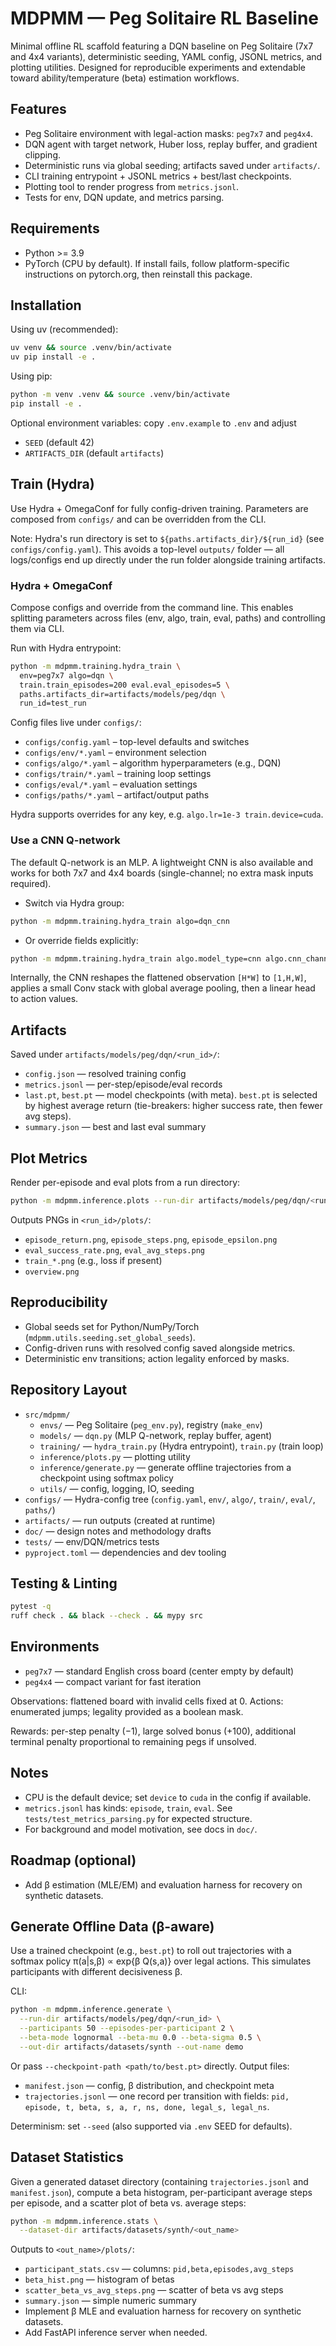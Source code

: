 # MDPMM — Peg Solitaire RL Baseline

Minimal offline RL scaffold featuring a DQN baseline on Peg Solitaire (7x7 and 4x4 variants), deterministic seeding, YAML config, JSONL metrics, and plotting utilities. Designed for reproducible experiments and extendable toward ability/temperature (beta) estimation workflows.

## Features
- Peg Solitaire environment with legal-action masks: `peg7x7` and `peg4x4`.
- DQN agent with target network, Huber loss, replay buffer, and gradient clipping.
- Deterministic runs via global seeding; artifacts saved under `artifacts/`.
- CLI training entrypoint + JSONL metrics + best/last checkpoints.
- Plotting tool to render progress from `metrics.jsonl`.
- Tests for env, DQN update, and metrics parsing.

## Requirements
- Python >= 3.9
- PyTorch (CPU by default). If install fails, follow platform-specific instructions on pytorch.org, then reinstall this package.

## Installation
Using uv (recommended):

```bash
uv venv && source .venv/bin/activate
uv pip install -e .
```

Using pip:

```bash
python -m venv .venv && source .venv/bin/activate
pip install -e .
```

Optional environment variables: copy `.env.example` to `.env` and adjust

- `SEED` (default 42)
- `ARTIFACTS_DIR` (default `artifacts`)

## Train (Hydra)

Use Hydra + OmegaConf for fully config-driven training. Parameters are composed from `configs/` and can be overridden from the CLI.

Note: Hydra's run directory is set to `${paths.artifacts_dir}/${run_id}` (see `configs/config.yaml`).
This avoids a top-level `outputs/` folder — all logs/configs end up directly under the run folder alongside training artifacts.

### Hydra + OmegaConf

Compose configs and override from the command line. This enables splitting parameters across files (env, algo, train, eval, paths) and controlling them via CLI.

Run with Hydra entrypoint:

```bash
python -m mdpmm.training.hydra_train \
  env=peg7x7 algo=dqn \
  train.train_episodes=200 eval.eval_episodes=5 \
  paths.artifacts_dir=artifacts/models/peg/dqn \
  run_id=test_run
```

Config files live under `configs/`:

- `configs/config.yaml` – top-level defaults and switches
- `configs/env/*.yaml` – environment selection
- `configs/algo/*.yaml` – algorithm hyperparameters (e.g., DQN)
- `configs/train/*.yaml` – training loop settings
- `configs/eval/*.yaml` – evaluation settings
- `configs/paths/*.yaml` – artifact/output paths

Hydra supports overrides for any key, e.g. `algo.lr=1e-3 train.device=cuda`.


### Use a CNN Q-network

The default Q-network is an MLP. A lightweight CNN is also available and works for both 7x7 and 4x4 boards (single-channel; no extra mask inputs required).

- Switch via Hydra group:

```bash
python -m mdpmm.training.hydra_train algo=dqn_cnn
```

- Or override fields explicitly:

```bash
python -m mdpmm.training.hydra_train algo.model_type=cnn algo.cnn_channels='[16,32]' algo.cnn_hidden=256
```

Internally, the CNN reshapes the flattened observation `[H*W]` to `[1,H,W]`, applies a small Conv stack with global average pooling, then a linear head to action values.



## Artifacts
Saved under `artifacts/models/peg/dqn/<run_id>/`:

- `config.json` — resolved training config
- `metrics.jsonl` — per-step/episode/eval records
- `last.pt`, `best.pt` — model checkpoints (with meta). `best.pt` is selected by highest average return (tie-breakers: higher success rate, then fewer avg steps).
- `summary.json` — best and last eval summary

## Plot Metrics
Render per-episode and eval plots from a run directory:

```bash
python -m mdpmm.inference.plots --run-dir artifacts/models/peg/dqn/<run_id>
```

Outputs PNGs in `<run_id>/plots/`:

- `episode_return.png`, `episode_steps.png`, `episode_epsilon.png`
- `eval_success_rate.png`, `eval_avg_steps.png`
- `train_*.png` (e.g., loss if present)
- `overview.png`

## Reproducibility
- Global seeds set for Python/NumPy/Torch (`mdpmm.utils.seeding.set_global_seeds`).
- Config-driven runs with resolved config saved alongside metrics.
- Deterministic env transitions; action legality enforced by masks.

## Repository Layout
- `src/mdpmm/`
  - `envs/` — Peg Solitaire (`peg_env.py`), registry (`make_env`)
  - `models/` — `dqn.py` (MLP Q-network, replay buffer, agent)
  - `training/` — `hydra_train.py` (Hydra entrypoint), `train.py` (train loop)
  - `inference/plots.py` — plotting utility
  - `inference/generate.py` — generate offline trajectories from a checkpoint using softmax policy
  - `utils/` — config, logging, IO, seeding
- `configs/` — Hydra-config tree (`config.yaml`, `env/`, `algo/`, `train/`, `eval/`, `paths/`)
- `artifacts/` — run outputs (created at runtime)
- `doc/` — design notes and methodology drafts
- `tests/` — env/DQN/metrics tests
- `pyproject.toml` — dependencies and dev tooling

## Testing & Linting

```bash
pytest -q
ruff check . && black --check . && mypy src
```

## Environments
- `peg7x7` — standard English cross board (center empty by default)
- `peg4x4` — compact variant for fast iteration

Observations: flattened board with invalid cells fixed at 0. Actions: enumerated jumps; legality provided as a boolean mask.

Rewards: per-step penalty (−1), large solved bonus (+100), additional terminal penalty proportional to remaining pegs if unsolved.

## Notes
- CPU is the default device; set `device` to `cuda` in the config if available.
- `metrics.jsonl` has kinds: `episode`, `train`, `eval`. See `tests/test_metrics_parsing.py` for expected structure.
- For background and model motivation, see docs in `doc/`.

## Roadmap (optional)
- Add β estimation (MLE/EM) and evaluation harness for recovery on synthetic datasets.

## Generate Offline Data (β-aware)

Use a trained checkpoint (e.g., `best.pt`) to roll out trajectories with a softmax policy
π(a|s,β) ∝ exp{β Q(s,a)} over legal actions. This simulates participants with different decisiveness β.

CLI:

```bash
python -m mdpmm.inference.generate \
  --run-dir artifacts/models/peg/dqn/<run_id> \
  --participants 50 --episodes-per-participant 2 \
  --beta-mode lognormal --beta-mu 0.0 --beta-sigma 0.5 \
  --out-dir artifacts/datasets/synth --out-name demo
```

Or pass `--checkpoint-path <path/to/best.pt>` directly. Output files:

- `manifest.json` — config, β distribution, and checkpoint meta
- `trajectories.jsonl` — one record per transition with fields:
  `pid, episode, t, beta, s, a, r, ns, done, legal_s, legal_ns`.

Determinism: set `--seed` (also supported via `.env` SEED for defaults).

## Dataset Statistics

Given a generated dataset directory (containing `trajectories.jsonl` and `manifest.json`),
compute a beta histogram, per-participant average steps per episode, and a scatter plot of
beta vs. average steps:

```bash
python -m mdpmm.inference.stats \
  --dataset-dir artifacts/datasets/synth/<out_name>
```

Outputs to `<out_name>/plots/`:
- `participant_stats.csv` — columns: `pid,beta,episodes,avg_steps`
- `beta_hist.png` — histogram of betas
- `scatter_beta_vs_avg_steps.png` — scatter of beta vs avg steps
- `summary.json` — simple numeric summary
- Implement β MLE and evaluation harness for recovery on synthetic datasets.
- Add FastAPI inference server when needed.
